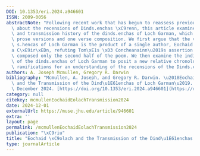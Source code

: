 ```yaml
---
DOI: 10.1353/eri.2024.a946601
ISSN: 2009-0056
abstractNote: "Following recent work that has begun to reassess previously held views\
  \ about the recensions of Dinds.enchas \xC9renn, this article examines the authorship\
  \ and transmission history of the dinds.enchas of Loch Garman, which exists in two\
  \ prose versions and one verse composition. We first argue that the verse dind\u2011\
  \ s.hencas of Loch Garman is the product of a single author, Eochaid \xC9olach \xFA\
  a C\xE9ir\xEDn, refuting Tom\xE1s \xD3 Concheanainn\u2019s assertion that Eochaid\
  \ composed only the second half of the poem. We then examine the individual versions\
  \ of the dinds.enchas of Loch Garman to posit a new relative chronology, with potential\
  \ ramifications for an understanding of the recensions of the Dinds.enchas."
authors: A. Joseph Mcmullen, Gregory R. Darwin
bibliography: "Mcmullen, A. Joseph, and Gregory R. Darwin. \u2018Eochaid \xC9olach\
  \ and the Transmission of the Dind\u1E61enchas of Loch Garman\u2019. _\xC9riu_,\
  \ December 2024. [https://doi.org/10.1353/eri.2024.a946601](https://doi.org/10.1353/eri.2024.a946601)."
category: null
citekey: mcmullenEochaidEolachTransmission2024
date: 2024-12-01
externalUrl: https://muse.jhu.edu/article/946601
extra: ''
layout: page
permalink: /mcmullenEochaidEolachTransmission2024
publication: "\xC9riu"
title: "Eochaid \xC9olach and the Transmission of the Dind\u1E61enchas of Loch Garman"
type: journalArticle
---
```

